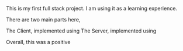 This is my first full stack project. I am using it as a learning experience. 

There are two main parts here, 

  The Client, implemented using 
  The Server, implemented using
  
  
 Overall, this was a positive 
